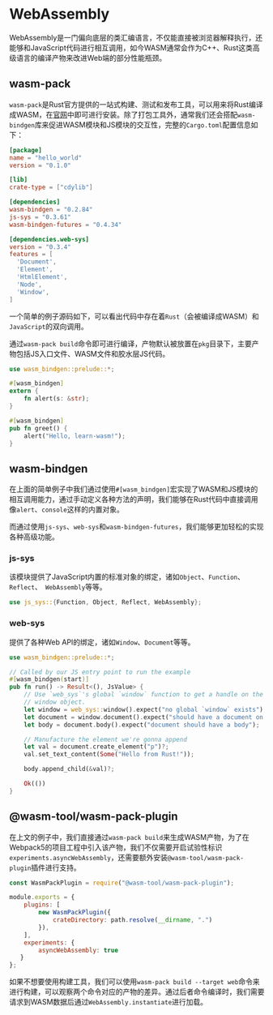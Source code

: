 # WebAssembly

WebAssembly是一门偏向底层的类汇编语言，不仅能直接被浏览器解释执行，还能够和JavaScript代码进行相互调用，如今WASM通常会作为C++、Rust这类高级语言的编译产物来改进Web端的部分性能瓶颈。



## wasm-pack

`wasm-pack`是Rust官方提供的一站式构建、测试和发布工具，可以用来将Rust编译成WASM，在[官网](https://rustwasm.github.io/wasm-pack/)中即可进行安装。除了打包工具外，通常我们还会搭配`wasm-bindgen`库来促进WASM模块和JS模块的交互性，完整的`Cargo.toml`配置信息如下：

``` toml title="Cargo.toml"
[package]
name = "hello_world"
version = "0.1.0"

[lib]
crate-type = ["cdylib"]

[dependencies]
wasm-bindgen = "0.2.84"
js-sys = "0.3.61"
wasm-bindgen-futures = "0.4.34"

[dependencies.web-sys]
version = "0.3.4"
features = [
  'Document',
  'Element',
  'HtmlElement',
  'Node',
  'Window',
]
```

一个简单的例子源码如下，可以看出代码中存在着`Rust`（会被编译成WASM）和`JavaScript`的双向调用。

通过`wasm-pack build`命令即可进行编译，产物默认被放置在`pkg`目录下，主要产物包括JS入口文件、WASM文件和胶水层JS代码。

``` rust title="lib.rs"
use wasm_bindgen::prelude::*;

#[wasm_bindgen]
extern {
    fn alert(s: &str);
}

#[wasm_bindgen]
pub fn greet() {
    alert("Hello, learn-wasm!");
}
```





## wasm-bindgen

在上面的简单例子中我们通过使用`#[wasm_bindgen]`宏实现了WASM和JS模块的相互调用能力，通过手动定义各种方法的声明，我们能够在Rust代码中直接调用像`alert`、`console`这样的内置对象。

而通过使用`js-sys`、`web-sys`和`wasm-bindgen-futures`，我们能够更加轻松的实现各种高级功能。



### js-sys

该模块提供了JavaScript内置的标准对象的绑定，诸如`Object`、`Function`、`Reflect`、` WebAssembly`等等。

``` rust title="lib.rs"
use js_sys::{Function, Object, Reflect, WebAssembly};
```



### web-sys

提供了各种Web API的绑定，诸如`Window`、`Document`等等。

``` rust title="lib.rs"
use wasm_bindgen::prelude::*;

// Called by our JS entry point to run the example
#[wasm_bindgen(start)]
pub fn run() -> Result<(), JsValue> {
    // Use `web_sys`'s global `window` function to get a handle on the global
    // window object.
    let window = web_sys::window().expect("no global `window` exists");
    let document = window.document().expect("should have a document on window");
    let body = document.body().expect("document should have a body");

    // Manufacture the element we're gonna append
    let val = document.create_element("p")?;
    val.set_text_content(Some("Hello from Rust!"));

    body.append_child(&val)?;

    Ok(())
}
```





## @wasm-tool/wasm-pack-plugin

在上文的例子中，我们直接通过`wasm-pack build`来生成WASM产物，为了在Webpack5的项目工程中引入该产物，我们不仅需要开启试验性标识`experiments.asyncWebAssembly`，还需要额外安装`@wasm-tool/wasm-pack-plugin`插件进行支持。

``` js
const WasmPackPlugin = require("@wasm-tool/wasm-pack-plugin");

module.exports = {
    plugins: [
        new WasmPackPlugin({
            crateDirectory: path.resolve(__dirname, ".")
        }),
    ],
    experiments: {
        asyncWebAssembly: true
   }
};
```



如果不想要使用构建工具，我们可以使用`wasm-pack build --target web`命令来进行构建，可以观察两个命令对应的产物的差异。通过后者命令编译时，我们需要请求到WASM数据后通过`WebAssembly.instantiate`进行加载。

